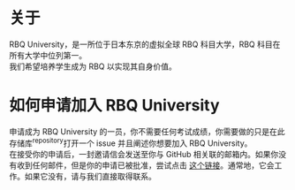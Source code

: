 # 关于

RBQ University，是一所位于日本东京的虚拟全球 RBQ 科目大学，RBQ 科目在所有大学中位列第一。  
我们希望培养学生成为 RBQ 以实现其自身价值。  

# 如何申请加入 RBQ University

申请成为 RBQ University 的一员，你不需要任何考试成绩，你需要做的只是在此存储库<sup>repository</sup>打开一个 issue 并且阐述你想要加入 RBQ University。  
在接受你的申请后，一封邀请信会发送至你与 GitHub 相关联的邮箱内。如果你没有收到任何邮件，但是你的申请已被批准，尝试点击 [这个链接](https://github.com/orgs/RBQUniversity/invitation?via_email=1)。通常地，它会工作。如果它没有，请与我们直接取得联系。  
